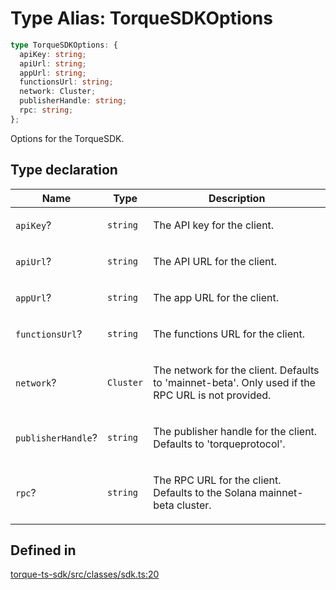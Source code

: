 # Type Alias: TorqueSDKOptions

```ts
type TorqueSDKOptions: {
  apiKey: string;
  apiUrl: string;
  appUrl: string;
  functionsUrl: string;
  network: Cluster;
  publisherHandle: string;
  rpc: string;
};
```

Options for the TorqueSDK.

## Type declaration

<table>
<thead>
<tr>
<th>Name</th>
<th>Type</th>
<th>Description</th>
</tr>
</thead>
<tbody>
<tr>
<td>

`apiKey`?

</td>
<td>

`string`

</td>
<td>

The API key for the client.

</td>
</tr>
<tr>
<td>

`apiUrl`?

</td>
<td>

`string`

</td>
<td>

The API URL for the client.

</td>
</tr>
<tr>
<td>

`appUrl`?

</td>
<td>

`string`

</td>
<td>

The app URL for the client.

</td>
</tr>
<tr>
<td>

`functionsUrl`?

</td>
<td>

`string`

</td>
<td>

The functions URL for the client.

</td>
</tr>
<tr>
<td>

`network`?

</td>
<td>

`Cluster`

</td>
<td>

The network for the client. Defaults to 'mainnet-beta'. Only used if the RPC URL is not provided.

</td>
</tr>
<tr>
<td>

`publisherHandle`?

</td>
<td>

`string`

</td>
<td>

The publisher handle for the client. Defaults to 'torqueprotocol'.

</td>
</tr>
<tr>
<td>

`rpc`?

</td>
<td>

`string`

</td>
<td>

The RPC URL for the client. Defaults to the Solana mainnet-beta cluster.

</td>
</tr>
</tbody>
</table>

## Defined in

[torque-ts-sdk/src/classes/sdk.ts:20](https://github.com/torque-labs/torque-ts-sdk/blob/e34efdf278512e8a58bacdba966e9cd90b1db20a/src/classes/sdk.ts#L20)
